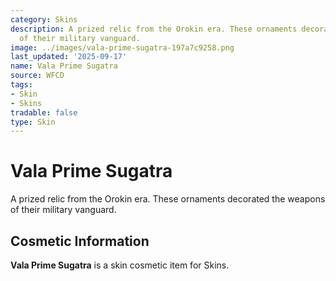 ```yaml
---
category: Skins
description: A prized relic from the Orokin era. These ornaments decorated the weapons
  of their military vanguard.
image: ../images/vala-prime-sugatra-197a7c9258.png
last_updated: '2025-09-17'
name: Vala Prime Sugatra
source: WFCD
tags:
- Skin
- Skins
tradable: false
type: Skin
---
```


# Vala Prime Sugatra

A prized relic from the Orokin era. These ornaments decorated the weapons of their military vanguard.

## Cosmetic Information

**Vala Prime Sugatra** is a skin cosmetic item for Skins.

